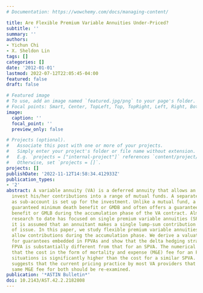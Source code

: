 ```yaml
---
# Documentation: https://wowchemy.com/docs/managing-content/

title: Are Flexible Premium Variable Annuities Under-Priced?
subtitle: ''
summary: ''
authors:
- Yichun Chi
- X. Sheldon Lin
tags: []
categories: []
date: '2012-01-01'
lastmod: 2022-07-12T22:05:45-04:00
featured: false
draft: false

# Featured image
# To use, add an image named `featured.jpg/png` to your page's folder.
# Focal points: Smart, Center, TopLeft, Top, TopRight, Left, Right, BottomLeft, Bottom, BottomRight.
image:
  caption: ''
  focal_point: ''
  preview_only: false

# Projects (optional).
#   Associate this post with one or more of your projects.
#   Simply enter your project's folder or file name without extension.
#   E.g. `projects = ["internal-project"]` references `content/project/deep-learning/index.md`.
#   Otherwise, set `projects = []`.
projects: []
publishDate: '2022-11-12T14:58:34.412933Z'
publication_types:
- '2'
abstract: A variable annuity (VA) is a deferred annuity that allows an annuitant to
  invest his/her contributions into a range of mutual funds. A separate account termed
  as sub-account is set up for the investment. Unlike a mutual fund, a VA offers a
  guaranteed minimum death benefit or GMDB and often offers a guaranteed minimum living
  benefit or GMLB during the accumulation phase of the VA contract. Almost all the
  research to date has focused on single premium variable annuities (SPVAs), i.e.
  it is assumed that an annuitant makes a single lump-sum contribution at the time
  of issue. In this paper, we study flexible premium variable annuities (FPVAs) that
  allow contributions during the accumulation phase. We derive a valuation formula
  for guarantees embedded in FPVAs and show that the delta hedging strategy for an
  FPVA is substantially different from that for an SPVA. The numerical examples illustrate
  that the cost in the form of mortality and expense (M&E) fee for an FPVA in many
  situations is significantly higher than the cost for a similar SPVA. This finding
  suggests that the current pricing practice by most VA providers that charges the
  same M&E fee for both should be re-examined.
publication: '*ASTIN Bulletin*'
doi: 10.2143/AST.42.2.2182808
---
```


